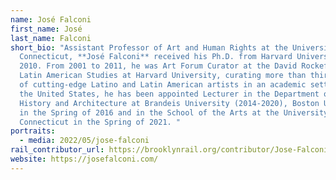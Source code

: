 ```yaml
---
name: José Falconi
first_name: José
last_name: Falconi
short_bio: "Assistant Professor of Art and Human Rights at the University of
  Connecticut, **José Falconi** received his Ph.D. from Harvard University in
  2010. From 2001 to 2011, he was Art Forum Curator at the David Rockefeller for
  Latin American Studies at Harvard University, curating more than thirty shows
  of cutting-edge Latino and Latin American artists in an academic setting. In
  the United States, he has been appointed Lecturer in the Department of Art
  History and Architecture at Brandeis University (2014-2020), Boston University
  in the Spring of 2016 and in the School of the Arts at the University of
  Connecticut in the Spring of 2021. "
portraits:
  - media: 2022/05/jose-falconi
rail_contributor_url: https://brooklynrail.org/contributor/Jose-Falconi
website: https://josefalconi.com/
---
```

